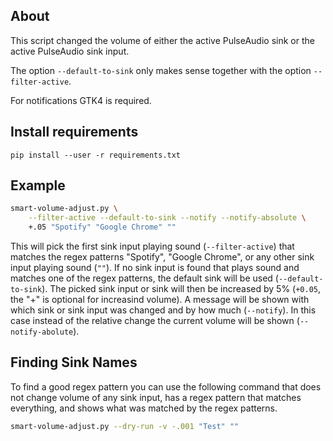 ## About
This script changed the volume of either the active PulseAudio sink or the
active PulseAudio sink input.

The option `--default-to-sink` only makes sense together with the option
`--filter-active`.

For notifications GTK4 is required.

## Install requirements
```
pip install --user -r requirements.txt
```

## Example

```sh
smart-volume-adjust.py \
    --filter-active --default-to-sink --notify --notify-absolute \
    +.05 "Spotify" "Google Chrome" ""
```

This will pick the first sink input playing sound (`--filter-active`) that
matches the regex patterns "Spotify", "Google Chrome", or any other sink input
playing sound (`""`).
If no sink input is found that plays sound and matches one of the regex
patterns, the default sink will be used (`--default-to-sink`).
The picked sink input or sink will then be increased by 5% (`+0.05`, the "+" is
optional for increasind volume).
A message will be shown with which sink or sink input was changed and by how
much (`--notify`). In this case instead of the relative change the current
volume will be shown (`--notify-abolute`).

## Finding Sink Names

To find a good regex pattern you can use the following command that does not
change volume of any sink input, has a regex pattern that matches everything,
and shows what was matched by the regex patterns.

```sh
smart-volume-adjust.py --dry-run -v -.001 "Test" ""
```
